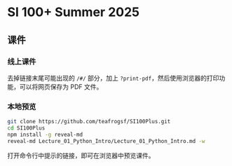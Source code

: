 # SI 100+ Summer 2025

## 课件

### 线上课件

去掉链接末尾可能出现的 `/#/` 部分，加上 `?print-pdf`，然后使用浏览器的打印功能，可以将网页保存为 PDF 文件。

### 本地预览

```bash
git clone https://github.com/teafrogsf/SI100Plus.git
cd SI100Plus
npm install -g reveal-md
reveal-md Lecture_01_Python_Intro/Lecture_01_Python_Intro.md -w
```

打开命令行中提示的链接，即可在浏览器中预览课件。



